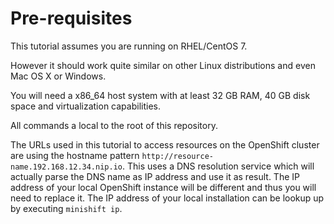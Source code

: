 # Pre-requisites

This tutorial assumes you are running on RHEL/CentOS 7.

However it should work quite similar on other Linux distributions
and even Mac OS X or Windows.

You will need a x86_64 host system with at least 32 GB RAM, 40 GB disk space
and virtualization capabilities.

All commands a local to the root of this repository.

The URLs used in this tutorial to access resources on the OpenShift cluster
are using the hostname pattern `http://resource-name.192.168.12.34.nip.io`.
This uses a DNS resolution service which will actually parse the DNS name as IP
address and use it as result. The IP address of your local OpenShift instance
will be different and thus you will need to replace it. The IP address of your
local installation can be lookup up by executing `minishift ip`.